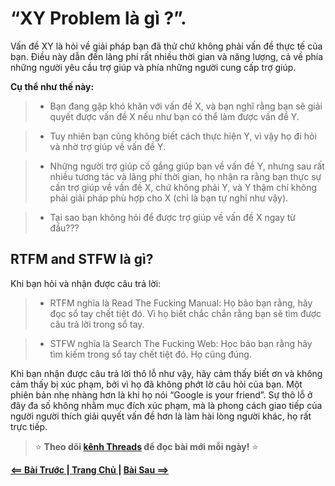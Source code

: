 # **“XY Problem là gì ?”.**
Vấn đề XY là hỏi về giải pháp bạn đã thử chứ không phải vấn đề thực tế của bạn. Điều này dẫn đến lãng phí rất nhiều thời gian và năng lượng, cả về phía những người yêu cầu trợ giúp và phía những người cung cấp trợ giúp.

**Cụ thể như thế này:**

>- Bạn đang gặp khó khăn với vấn đề X, và bạn nghĩ rằng bạn sẽ giải quyết được vấn đề X nếu như bạn có thể làm được vấn đề Y.

>- Tuy nhiên bạn cũng không biết cách thực hiện Y, vì vậy họ đi hỏi và nhờ trợ giúp về vấn đề Y.

>- Những người trợ giúp cố gắng giúp bạn về vấn đề Y, nhưng sau rất nhiều tương tác và lãng phí thời gian, họ nhận ra rằng bạn thực sự cần trợ giúp về vấn đề X, chứ không phải Y, và Y thậm chí không phải giải pháp phù hợp cho X (chỉ là bạn tự nghĩ như vậy).

>- Tại sao bạn không hỏi để được trợ giúp về vấn đề X ngay từ đầu???

## **RTFM and STFW là gì?**
Khi bạn hỏi và nhận được câu trả lời:

>- RTFM nghĩa là Read The Fucking Manual: Họ bảo bạn rằng, hãy đọc sổ tay chết tiệt đó. Vì họ biết chắc chắn rằng bạn sẽ tìm được câu trả lời trong sổ tay.

>- STFW nghĩa là Search The Fucking Web: Học bảo bạn rằng hãy tìm kiếm trong sổ tay chết tiệt đó. Họ cũng đúng.

Khi bạn nhận được câu trả lời thô lỗ như vậy, hãy cảm thấy biết ơn và không cảm thấy bị xúc phạm, bởi vì họ đã không phớt lờ câu hỏi của bạn. Một phiên bản nhẹ nhàng hơn là khi họ nói “Google is your friend”. Sự thô lỗ ở đây đa số không nhằm mục đích xúc phạm, mà là phong cách giao tiếp của người người thích giải quyết vấn đề hơn là làm hài lòng người khác, họ rất trực tiếp.



> ⭐ **Theo dõi [kênh Threads](https://www.threads.com/@kaitaku.88) để đọc bài mới mỗi ngày!** ⭐  

**[<== Bài Trước  ](./Day04-HowTOHelp.md)          |[  Trang Chủ  ](./README.md)|           [  Bài Sau ==>](link)**
